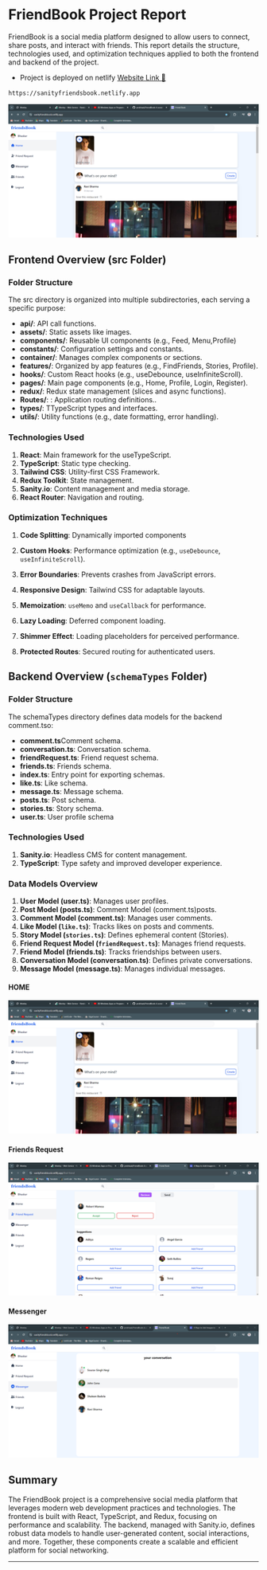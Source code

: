 # FriendBook Project Report

FriendBook is a social media platform designed to allow users to connect, share posts, and interact with friends. This report details the structure, technologies used, and optimization techniques applied to both the frontend and backend of the project.

- Project is deployed on netlify
  [Website Link 🔗](https://sanityfriendsbook.netlify.app)

```bash
https://sanityfriendsbook.netlify.app
```

![Alt text](./Media/1.png)

## Frontend Overview (src Folder)

### Folder Structure

The src directory is organized into multiple subdirectories, each serving a specific purpose:

- **api/**: API call functions.
- **assets/**: Static assets like images.
- **components/**: Reusable UI components (e.g., Feed, Menu,Profile)
- **constants/**: Configuration settings and constants.
- **container/**: Manages complex components or sections.
- **features/**: Organized by app features (e.g., FindFriends, Stories, Profile).
- **hooks/**: Custom React hooks (e.g., useDebounce, useInfiniteScroll).
- **pages/**: Main page components (e.g., Home, Profile, Login, Register).
- **redux/**: Redux state management (slices and async functions).
- **Routes/**: : Application routing definitions..
- **types/**: TTypeScript types and interfaces.
- **utils/**: Utility functions (e.g., date formatting, error handling).

### Technologies Used

1. **React**: Main framework for the useTypeScript.
2. **TypeScript**: Static type checking.
3. **Tailwind CSS**: Utility-first CSS Framework.
4. **Redux Toolkit**: State management.
5. **Sanity.io**: Content management and media storage.
6. **React Router**: Navigation and routing.

### Optimization Techniques

1. **Code Splitting**: Dynamically imported components
2. **Custom Hooks**: Performance optimization (e.g., `useDebounce`, `useInfiniteScroll`).

3. **Error Boundaries**: Prevents crashes from JavaScript errors.
4. **Responsive Design**: Tailwind CSS for adaptable layouts.
5. **Memoization**: `useMemo` and `useCallback` for performance.
6. **Lazy Loading**: Deferred component loading.
7. **Shimmer Effect**: Loading placeholders for perceived performance.
8. **Protected Routes**: Secured routing for authenticated users.

## Backend Overview (`schemaTypes` Folder)

### Folder Structure

The schemaTypes directory defines data models for the backend comment.tso:

- **comment.ts**Comment schema.
- **conversation.ts**: Conversation schema.
- **friendRequest.ts**: Friend request schema.
- **friends.ts**: Friends schema.
- **index.ts**: Entry point for exporting schemas.
- **like.ts**: Like schema.
- **message.ts**: Message schema.
- **posts.ts**: Post schema.
- **stories.ts**: Story schema.
- **user.ts**: User profile schema

### Technologies Used

1. **Sanity.io**: Headless CMS for content management.
2. **TypeScript**: Type safety and improved developer experience.

### Data Models Overview

1. **User Model (user.ts)**: Manages user profiles.
2. **Post Model (posts.ts)**: Comment Model (comment.ts)posts.
3. **Comment Model (comment.ts)**: Manages user comments.
4. **Like Model (`like.ts`)**: Tracks likes on posts and comments.
5. **Story Model (`stories.ts`)**: Defines ephemeral content (Stories).
6. **Friend Request Model (`friendRequest.ts`)**: Manages friend requests.
7. **Friend Model (friends.ts)**: Tracks friendships between users.
8. **Conversation Model (conversation.ts)**: Defines private conversations.
9. **Message Model (message.ts)**: Manages individual messages.

#### HOME

![Alt text](./Media/1.png)

#### Friends Request

![Alt text](./Media/2.png)

#### Messenger

![Alt text](./Media/3.png)

## Summary

The FriendBook project is a comprehensive social media platform that leverages modern web development practices and technologies. The frontend is built with React, TypeScript, and Redux, focusing on performance and scalability. The backend, managed with Sanity.io, defines robust data models to handle user-generated content, social interactions, and more. Together, these components create a scalable and efficient platform for social networking.

---
